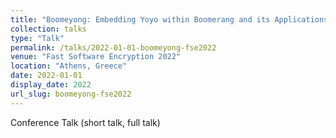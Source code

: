```yaml
---
title: "Boomeyong: Embedding Yoyo within Boomerang and its Applications to Key Recovery Attacks on AES and Pholkos"
collection: talks
type: "Talk"
permalink: /talks/2022-01-01-boomeyong-fse2022
venue: "Fast Software Encryption 2022"
location: "Athens, Greece"
date: 2022-01-01
display_date: 2022
url_slug: boomeyong-fse2022
---
```


Conference Talk (short talk, full talk)
